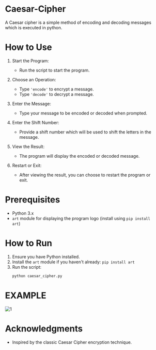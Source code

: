 # Caesar-Cipher
A Caesar cipher is a simple method of encoding and decoding messages which is executed in python.


# How to Use

1. Start the Program:
   - Run the script to start the program.

2. Choose an Operation:
   - Type `'encode'` to encrypt a message.
   - Type `'decode'` to decrypt a message.

3. Enter the Message:
   - Type your message to be encoded or decoded when prompted.

4. Enter the Shift Number:
   - Provide a shift number which will be used to shift the letters in the message.

5. View the Result:
   - The program will display the encoded or decoded message.

6. Restart or Exit:
   - After viewing the result, you can choose to restart the program or exit.

# Prerequisites

- Python 3.x
- `art` module for displaying the program logo (install using `pip install art`)

# How to Run

1. Ensure you have Python installed.
2. Install the `art` module if you haven't already: `pip install art`
3. Run the script:
   ```bash
   python caesar_cipher.py
   ```
# EXAMPLE
  ![1](https://github.com/user-attachments/assets/9209dedd-2a4b-4e02-97ea-f2f20dc907ca)

# Acknowledgments

- Inspired by the classic Caesar Cipher encryption technique.
